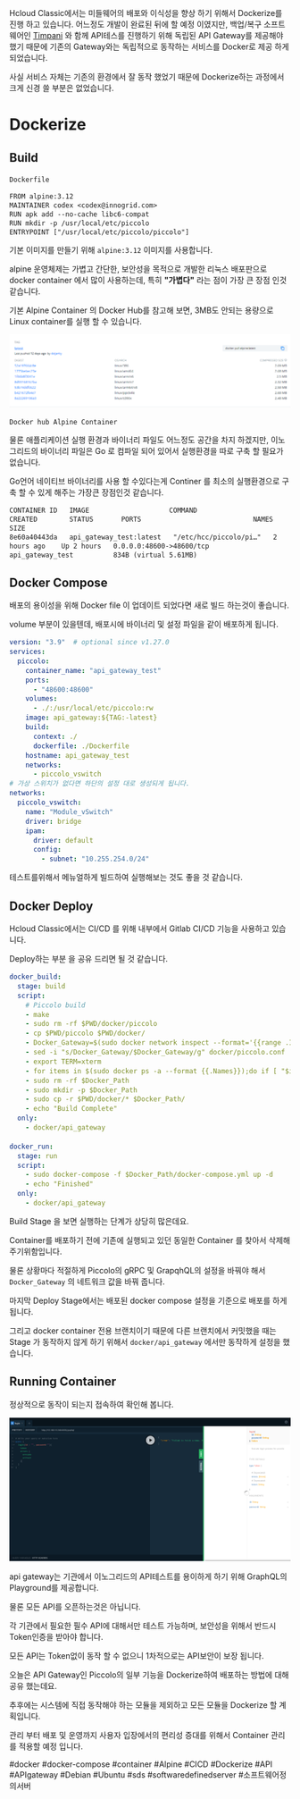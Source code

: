 Hcloud Classic에서는 미들웨어의 배포와 이식성을 향상 하기 위해서 Dockerize를 진행 하고 있습니다. 어느정도 개발이 완료된 뒤에 할 예정 이였지만, 백업/복구 소프트웨어인 [Timpani](https://github.com/hcloud-classic/timpani) 와 함께 API테스를 진행하기 위해 독립된 API Gateway를 제공해야 했기 때문에 기존의 Gateway와는 독립적으로 동작하는 서비스를 Docker로 제공 하게 되었습니다.

사실 서비스 자체는 기존의 환경에서 잘 동작 했었기 때문에 Dockerize하는 과정에서 크게 신경 쓸 부분은 없었습니다.

# Dockerize

## Build

`Dockerfile`

```docker
FROM alpine:3.12
MAINTAINER codex <codex@innogrid.com>
RUN apk add --no-cache libc6-compat
RUN mkdir -p /usr/local/etc/piccolo
ENTRYPOINT ["/usr/local/etc/piccolo/piccolo"]
```

기본 이미지를 만들기 위해 `alpine:3.12` 이미지를 사용합니다.

alpine 운영체제는 가볍고 간단한, 보안성을 목적으로 개발한 리눅스 배포판으로 docker container 에서 많이 사용하는데, 특히 **"가볍다"** 라는 점이 가장 큰 장점 인것 같습니다.

기본 Alpine Container 의 Docker Hub를 참고해 보면, 3MB도 안되는 용량으로 Linux container를 실행 할 수 있습니다.



![0630_1](assets/2021-06-30-doc_독립적_API_Test를_위한_API_Gateway_Dockerize/0630_1-1625024399281.png)



`Docker hub Alpine Container`

물론 애플리케이션 실행 환경과 바이너리 파일도 어느정도 공간을 차지 하겠지만, 이노그리드의 바이너리 파일은 Go 로 컴파일 되어 있어서 실행환경을 따로 구축 할 필요가 없습니다.

Go언어 네이티브 바이너리를 사용 할 수있다는게 Continer 를 최소의 실행환경으로 구축 할 수 있게 해주는 가장큰 장점인것 같습니다.

```docker
CONTAINER ID   IMAGE                    COMMAND                  CREATED        STATUS       PORTS                            NAMES                     SIZE
8e60a40443da   api_gateway_test:latest   "/etc/hcc/piccolo/pi…"   2 hours ago    Up 2 hours   0.0.0.0:48600->48600/tcp          api_gateway_test          834B (virtual 5.61MB)
```

## Docker Compose

배포의 용이성을 위해 Docker file 이 업데이트 되었다면 새로 빌드 하는것이 좋습니다.

volume 부분이 있을텐데, 배포시에 바이너리 및 설정 파일을 같이 배포하게 됩니다.

```yaml
version: "3.9"  # optional since v1.27.0
services:
  piccolo:
    container_name: "api_gateway_test"
    ports:
      - "48600:48600"
    volumes:
      - ./:/usr/local/etc/piccolo:rw
    image: api_gateway:${TAG:-latest}
    build:
      context: ./
      dockerfile: ./Dockerfile
    hostname: api_gateway_test
    networks:
      - piccolo_vswitch
# 가상 스위치가 없다면 하단의 설정 대로 생성되게 됩니다.
networks:
  piccolo_vswitch:
    name: "Module_vSwitch"
    driver: bridge
    ipam:
      driver: default
      config:
        - subnet: "10.255.254.0/24"
```

테스트를위해서 메뉴얼하게 빌드하여 실행해보는 것도 좋을 것 같습니다.

## Docker Deploy

Hcloud Classic에서는 CI/CD 를 위해 내부에서 Gitlab CI/CD 기능을 사용하고 있습니다.

Deploy하는 부분 을 공유 드리면 될 것 같습니다.

```yaml
docker_build:
  stage: build
  script:
    # Piccolo build
    - make
    - sudo rm -rf $PWD/docker/piccolo
    - cp $PWD/piccolo $PWD/docker/
    - Docker_Gateway=$(sudo docker network inspect --format='{{range .IPAM.Config}}{{.Gateway}} {{end}}' Module_vSwitch| tr -d '\\n ')
    - sed -i "s/Docker_Gateway/$Docker_Gateway/g" docker/piccolo.conf
    - export TERM=xterm
    - for items in $(sudo docker ps -a --format {{.Names}});do if [ "$items" = "api_gateway_test" ];then echo "$items Find!"; sudo docker stop api_gateway_test; sudo docker rmapi_gateway_test; break; fi;done
    - sudo rm -rf $Docker_Path
    - sudo mkdir -p $Docker_Path
    - sudo cp -r $PWD/docker/* $Docker_Path/
    - echo "Build Complete"
  only:
    - docker/api_gateway

docker_run:
  stage: run
  script:
    - sudo docker-compose -f $Docker_Path/docker-compose.yml up -d
    - echo "Finished"
  only:
    - docker/api_gateway
```

Build Stage 을 보면 실행하는 단계가 상당히 많은데요.

Container를 배포하기 전에 기존에 실행되고 있던 동일한 Container 를 찾아서 삭제해 주기위함입니다.

물론 상황마다 적절하게 Piccolo의 gRPC 및 GrapqhQL의 설정을 바꿔야 해서 `Docker_Gateway` 의 네트워크 값을 바꿔 줍니다.

마지막 Deploy Stage에서는 배포된 docker compose 설정을 기준으로 배포를 하게 됩니다.

그리고 docker container 전용 브랜치이기 때문에 다른 브랜치에서 커밋했을 때는 Stage 가 동작하지 않게 하기 위해서 `docker/api_gateway` 에서만 동작하게 설정을 했습니다.

## Running Container

정상적으로 동작이 되는지 접속하여 확인해 봅니다.

![0630_2](assets/2021-06-30-doc_독립적_API_Test를_위한_API_Gateway_Dockerize/0630_2.png)

api gateway는 기관에서 이노그리드의 API테스트를 용이하게 하기 위해 GraphQL의 Playground를 제공합니다.

물론 모든 API를 오픈하는것은 아닙니다.

각 기관에서 필요한 필수 API에 대해서만 테스트 가능하며, 보안성을 위해서 반드시 Token인증을 받아야 합니다.

모든 API는 Token없이 동작 할 수 없으니 1차적으로는 API보안이 보장 됩니다.

오늘은 API Gateway인 Piccolo의 일부 기능을 Dockerize하여 배포하는 방법에 대해 공유 했는데요.

추후에는 시스템에 직접 동작해야 하는 모듈을 제외하고 모든 모듈을 Dockerize 할 계획입니다.

관리 부터 배포 및 운영까지 사용자 입장에서의 편리성 증대를 위해서 Container 관리를 적용할 예정 입니다.

\#docker #docker-compose #container #Alpine #CICD #Dockerize #API #APIgateway #Debian #Ubuntu #sds #softwaredefinedserver #소프트웨어정의서버